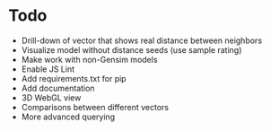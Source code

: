 
# Todo

- Drill-down of vector that shows real distance between neighbors
- Visualize model without distance seeds (use sample rating)
- Make work with non-Gensim models
- Enable JS Lint
- Add requirements.txt for pip
- Add documentation
- 3D WebGL view
- Comparisons between different vectors
- More advanced querying
